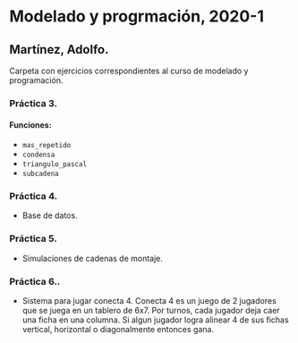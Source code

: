 # Modelado y progrmación, 2020-1

## Martínez, Adolfo.

Carpeta con ejercicios correspondientes al curso de modelado y programación.

###  Práctica 3.
#### Funciones:
- `mas_repetido`
- `condensa`
- `triangulo_pascal`
- `subcadena`


### Práctica 4.
- Base de datos.

### Práctica 5.

- Simulaciones de cadenas de montaje.

### Práctica 6..

- Sistema para jugar conecta 4. Conecta 4 es un juego de 2 jugadores que se juega en un tablero de 6x7. Por turnos, cada jugador deja caer una ficha en una columna. Si algun jugador logra alinear 4 de sus fichas vertical, horizontal o diagonalmente entonces gana.